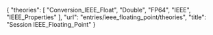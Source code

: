 {
    "theories": [
        "Conversion_IEEE_Float",
        "Double",
        "FP64",
        "IEEE",
        "IEEE_Properties"
    ],
    "url": "entries/ieee_floating_point/theories",
    "title": "Session IEEE_Floating_Point"
}